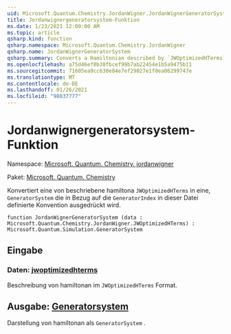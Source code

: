 ```yaml
---
uid: Microsoft.Quantum.Chemistry.JordanWigner.JordanWignerGeneratorSystem
title: Jordanwignergeneratorsystem-Funktion
ms.date: 1/23/2021 12:00:00 AM
ms.topic: article
qsharp.kind: function
qsharp.namespace: Microsoft.Quantum.Chemistry.JordanWigner
qsharp.name: JordanWignerGeneratorSystem
qsharp.summary: Converts a Hamiltonian described by `JWOptimizedHTerms` to a `GeneratorSystem` expressed in terms of the `GeneratorIndex` convention defined in this file.
ms.openlocfilehash: a75d46ef0b38fbcef99b7ab22454e1b5a9475b11
ms.sourcegitcommit: 71605ea9cc630e84e7ef29027e1f0ea06299747e
ms.translationtype: MT
ms.contentlocale: de-DE
ms.lasthandoff: 01/26/2021
ms.locfileid: "98837777"
---
```

# <a name="jordanwignergeneratorsystem-function"></a>Jordanwignergeneratorsystem-Funktion

Namespace: [Microsoft. Quantum. Chemistry. jordanwigner](xref:Microsoft.Quantum.Chemistry.JordanWigner)

Paket: [Microsoft. Quantum. Chemistry](https://nuget.org/packages/Microsoft.Quantum.Chemistry)


Konvertiert eine von beschriebene hamiltona `JWOptimizedHTerms` in eine, `GeneratorSystem` die in Bezug auf die `GeneratorIndex` in dieser Datei definierte Konvention ausgedrückt wird.

```qsharp
function JordanWignerGeneratorSystem (data : Microsoft.Quantum.Chemistry.JordanWigner.JWOptimizedHTerms) : Microsoft.Quantum.Simulation.GeneratorSystem
```


## <a name="input"></a>Eingabe

### <a name="data--jwoptimizedhterms"></a>Daten: [jwoptimizedhterms](xref:Microsoft.Quantum.Chemistry.JordanWigner.JWOptimizedHTerms)

Beschreibung von hamiltonan im `JWOptimizedHTerms` Format.



## <a name="output--generatorsystem"></a>Ausgabe: [Generatorsystem](xref:Microsoft.Quantum.Simulation.GeneratorSystem)

Darstellung von hamiltonan als `GeneratorSystem` .
